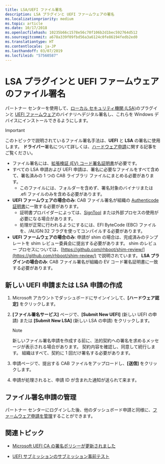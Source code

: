 ```yaml
---
title: LSA/UEFI ファイル署名
description: LSA プラグインと UEFI ファームウェアの署名
ms.localizationpriority: medium
ms.topic: article
ms.date: 10/17/2018
ms.openlocfilehash: 10235b66c1578e56c70f106b2d1bec592764d512
ms.sourcegitcommit: a678a339f09fbd56a3a6124c0fe86194fedb2ed0
ms.translationtype: HT
ms.contentlocale: ja-JP
ms.lasthandoff: 03/07/2019
ms.locfileid: "57560587"
---
```

# <a name="file-signing-lsa-plugins-and-uefi-firmware"></a>LSA プラグインと UEFI ファームウェアのファイル署名

パートナー センターを使用して、[ローカル セキュリティ機関 (LSA)](https://docs.microsoft.com/windows-server/security/credentials-protection-and-management/configuring-additional-lsa-protection)のプラグインと [UEFI ファームウェア](https://docs.microsoft.com/windows-hardware/design/device-experiences/oem-uefi)のバイナリへデジタル署名し、これらを Windows デバイスにインストールできるようにします。

> [!IMPORTANT]
> このトピックで説明されているファイル署名手法は、**UEFI** と **LSA** の署名に使用します。
> **ドライバー**署名について詳しくは、[ハードウェア申請](https://docs.microsoft.com/windows-hardware/drivers/dashboard/hardware-certification-submissions)に関する記事をご覧ください。
>
> * ファイル署名には、[拡張検証 (EV) コード署名証明書](get-a-code-signing-certificate.md)が必要です。
> * すべての LSA 申請および UEFI 申請は、署名に必要なファイルをすべて含めて、署名済みの 1 つの CAB ライブラリ ファイルにまとめる必要があります。
>   * このファイルには、フォルダーを含めず、署名対象のバイナリまたは .efi ファイルのみを含める必要があります。
> * **UEFI ファームウェアの場合のみ**: CAB ファイル署名が組織の [Authenticode 証明書](https://docs.microsoft.com/windows-hardware/drivers/install/authenticode)に一致する必要があります。
>   * 証明書プロバイダーによっては、[SignTool](https://msdn.microsoft.com/library/windows/desktop/aa387764) または外部プロセスの使用が必要になる場合があります。
>   * 処理が正常に行われるようにするには、EFI ByteCode (EBC) ファイルを、/ALIGN:32 フラグを使ってコンパイルする必要があります。
> * **UEFI ファームウェアの場合のみ**: 申請が shim の場合は、完成済みのテンプレートを shim レビュー委員会に提出する必要があります。 shim のレビュー プロセスについては、[https://github.com/rhboot/shim-review/](https://github.com/rhboot/shim-review/) で説明されています。
> **LSA プラグインの場合のみ**: CAB ファイル署名が組織の EV コード署名証明書に一致する必要があります。

## <a name="creating-a-new-uefi-or-lsa-submission"></a>新しい UEFI 申請または LSA 申請の作成

1. Microsoft アカウントでダッシュボードにサインインして、**[ハードウェア認定]** をクリックします。

2. **[ファイル署名サービス]** ページで、**[Submit New UEFI]** (新しい UEFI の申請) または **[Submit New LSA]** (新しい LSA の申請) をクリックします。
    > [!NOTE]
    > 新しいファイル署名申請を作成する前に、法的契約への署名を求めるメッセージが表示される場合があります。 契約内容を確認し、同意して続行します。 組織はすべて、契約に 1 回だけ署名する必要があります。

3. 申請ページで、提出する CAB ファイルをアップロードし、**[送信]** をクリックします。

4. 申請が処理されると、申請 ID が含まれた通知が送られて来ます。

## <a name="managing-your-file-signing-submission"></a>ファイル署名申請の管理

パートナー センターにログインした後、他のダッシュボード申請と同様に、[ファームウェア申請を管理](manage-your-hardware-submissions.md)することができます。

## <a name="related-topics"></a>関連トピック

* [Microsoft UEFI CA の署名ポリシーが更新されました](http://blogs.msdn.com/b/windows_hardware_certification/archive/2013/12/03/microsoft-uefi-ca-signing-policy-updates.aspx)

* [UEFI サブミッションのサブミッション事前テスト](http://blogs.msdn.com/b/windows_hardware_certification/archive/2013/12/03/pre-submission-testing-for-uefi-submissions.aspx)

